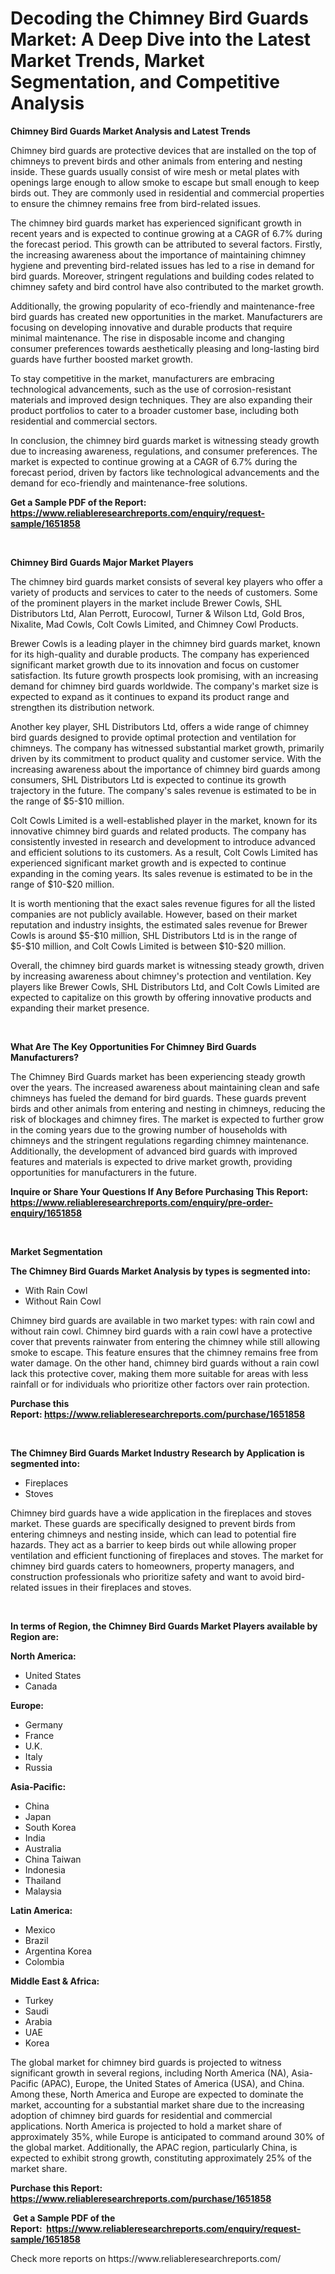 <p><h1>Decoding the Chimney Bird Guards Market: A Deep Dive into the Latest Market Trends, Market Segmentation, and Competitive Analysis</h1></p><p><strong>Chimney Bird Guards Market Analysis and Latest Trends</strong></p>
<p><p>Chimney bird guards are protective devices that are installed on the top of chimneys to prevent birds and other animals from entering and nesting inside. These guards usually consist of wire mesh or metal plates with openings large enough to allow smoke to escape but small enough to keep birds out. They are commonly used in residential and commercial properties to ensure the chimney remains free from bird-related issues.</p><p>The chimney bird guards market has experienced significant growth in recent years and is expected to continue growing at a CAGR of 6.7% during the forecast period. This growth can be attributed to several factors. Firstly, the increasing awareness about the importance of maintaining chimney hygiene and preventing bird-related issues has led to a rise in demand for bird guards. Moreover, stringent regulations and building codes related to chimney safety and bird control have also contributed to the market growth.</p><p>Additionally, the growing popularity of eco-friendly and maintenance-free bird guards has created new opportunities in the market. Manufacturers are focusing on developing innovative and durable products that require minimal maintenance. The rise in disposable income and changing consumer preferences towards aesthetically pleasing and long-lasting bird guards have further boosted market growth.</p><p>To stay competitive in the market, manufacturers are embracing technological advancements, such as the use of corrosion-resistant materials and improved design techniques. They are also expanding their product portfolios to cater to a broader customer base, including both residential and commercial sectors.</p><p>In conclusion, the chimney bird guards market is witnessing steady growth due to increasing awareness, regulations, and consumer preferences. The market is expected to continue growing at a CAGR of 6.7% during the forecast period, driven by factors like technological advancements and the demand for eco-friendly and maintenance-free solutions.</p></p>
<p><strong>Get a Sample PDF of the Report:&nbsp; <a href="https://www.reliableresearchreports.com/enquiry/request-sample/1651858">https://www.reliableresearchreports.com/enquiry/request-sample/1651858</a></strong></p>
<p>&nbsp;</p>
<p><strong>Chimney Bird Guards Major Market Players</strong></p>
<p><p>The chimney bird guards market consists of several key players who offer a variety of products and services to cater to the needs of customers. Some of the prominent players in the market include Brewer Cowls, SHL Distributors Ltd, Alan Perrott, Eurocowl, Turner & Wilson Ltd, Gold Bros, Nixalite, Mad Cowls, Colt Cowls Limited, and Chimney Cowl Products.</p><p>Brewer Cowls is a leading player in the chimney bird guards market, known for its high-quality and durable products. The company has experienced significant market growth due to its innovation and focus on customer satisfaction. Its future growth prospects look promising, with an increasing demand for chimney bird guards worldwide. The company's market size is expected to expand as it continues to expand its product range and strengthen its distribution network.</p><p>Another key player, SHL Distributors Ltd, offers a wide range of chimney bird guards designed to provide optimal protection and ventilation for chimneys. The company has witnessed substantial market growth, primarily driven by its commitment to product quality and customer service. With the increasing awareness about the importance of chimney bird guards among consumers, SHL Distributors Ltd is expected to continue its growth trajectory in the future. The company's sales revenue is estimated to be in the range of $5-$10 million.</p><p>Colt Cowls Limited is a well-established player in the market, known for its innovative chimney bird guards and related products. The company has consistently invested in research and development to introduce advanced and efficient solutions to its customers. As a result, Colt Cowls Limited has experienced significant market growth and is expected to continue expanding in the coming years. Its sales revenue is estimated to be in the range of $10-$20 million.</p><p>It is worth mentioning that the exact sales revenue figures for all the listed companies are not publicly available. However, based on their market reputation and industry insights, the estimated sales revenue for Brewer Cowls is around $5-$10 million, SHL Distributors Ltd is in the range of $5-$10 million, and Colt Cowls Limited is between $10-$20 million.</p><p>Overall, the chimney bird guards market is witnessing steady growth, driven by increasing awareness about chimney's protection and ventilation. Key players like Brewer Cowls, SHL Distributors Ltd, and Colt Cowls Limited are expected to capitalize on this growth by offering innovative products and expanding their market presence.</p></p>
<p>&nbsp;</p>
<p><strong>What Are The Key Opportunities For Chimney Bird Guards Manufacturers?</strong></p>
<p><p>The Chimney Bird Guards market has been experiencing steady growth over the years. The increased awareness about maintaining clean and safe chimneys has fueled the demand for bird guards. These guards prevent birds and other animals from entering and nesting in chimneys, reducing the risk of blockages and chimney fires. The market is expected to further grow in the coming years due to the growing number of households with chimneys and the stringent regulations regarding chimney maintenance. Additionally, the development of advanced bird guards with improved features and materials is expected to drive market growth, providing opportunities for manufacturers in the future.</p></p>
<p><strong>Inquire or Share Your Questions If Any Before Purchasing This Report: <a href="https://www.reliableresearchreports.com/enquiry/pre-order-enquiry/1651858">https://www.reliableresearchreports.com/enquiry/pre-order-enquiry/1651858</a></strong></p>
<p>&nbsp;</p>
<p><strong>Market Segmentation</strong></p>
<p><strong>The Chimney Bird Guards Market Analysis by types is segmented into:</strong></p>
<p><ul><li>With Rain Cowl</li><li>Without Rain Cowl</li></ul></p>
<p><p>Chimney bird guards are available in two market types: with rain cowl and without rain cowl. Chimney bird guards with a rain cowl have a protective cover that prevents rainwater from entering the chimney while still allowing smoke to escape. This feature ensures that the chimney remains free from water damage. On the other hand, chimney bird guards without a rain cowl lack this protective cover, making them more suitable for areas with less rainfall or for individuals who prioritize other factors over rain protection.</p></p>
<p><strong>Purchase this Report:&nbsp;<a href="https://www.reliableresearchreports.com/purchase/1651858">https://www.reliableresearchreports.com/purchase/1651858</a></strong></p>
<p>&nbsp;</p>
<p><strong>The Chimney Bird Guards Market Industry Research by Application is segmented into:</strong></p>
<p><ul><li>Fireplaces</li><li>Stoves</li></ul></p>
<p><p>Chimney bird guards have a wide application in the fireplaces and stoves market. These guards are specifically designed to prevent birds from entering chimneys and nesting inside, which can lead to potential fire hazards. They act as a barrier to keep birds out while allowing proper ventilation and efficient functioning of fireplaces and stoves. The market for chimney bird guards caters to homeowners, property managers, and construction professionals who prioritize safety and want to avoid bird-related issues in their fireplaces and stoves.</p></p>
<p>&nbsp;</p>
<p><strong>In terms of Region, the Chimney Bird Guards Market Players available by Region are:</strong></p>
<p>
    <p> <strong> North America: </strong>
        <ul>
            <li>United States</li>
            <li>Canada</li>
        </ul>
        </p> 
    <p> <strong> Europe: </strong>
        <ul>
            <li>Germany</li>
            <li>France</li>
            <li>U.K.</li>
            <li>Italy</li>
            <li>Russia</li>
        </ul>
        </p> 
    <p> <strong> Asia-Pacific: </strong>
        <ul>
            <li>China</li>
            <li>Japan</li>
            <li>South Korea</li>
            <li>India</li>
            <li>Australia</li>
            <li>China Taiwan</li>
            <li>Indonesia</li>
            <li>Thailand</li>
            <li>Malaysia</li>
        </ul>
        </p> 
    <p> <strong> Latin America: </strong>
        <ul>
            <li>Mexico</li>
            <li>Brazil</li>
            <li>Argentina Korea</li>
            <li>Colombia</li>
        </ul>
        </p> 
    <p> <strong> Middle East & Africa: </strong>
        <ul>
            <li>Turkey</li>
            <li>Saudi</li>
            <li>Arabia</li>
            <li>UAE</li>
            <li>Korea</li>
        </ul>
    </p>
    </p>
<p><p>The global market for chimney bird guards is projected to witness significant growth in several regions, including North America (NA), Asia-Pacific (APAC), Europe, the United States of America (USA), and China. Among these, North America and Europe are expected to dominate the market, accounting for a substantial market share due to the increasing adoption of chimney bird guards for residential and commercial applications. North America is projected to hold a market share of approximately 35%, while Europe is anticipated to command around 30% of the global market. Additionally, the APAC region, particularly China, is expected to exhibit strong growth, constituting approximately 25% of the market share.</p></p>
<p><strong>Purchase this Report: <a href="https://www.reliableresearchreports.com/purchase/1651858">https://www.reliableresearchreports.com/purchase/1651858</a></strong></p>
<p>&nbsp;<strong>Get a Sample PDF of the Report:&nbsp;&nbsp;<a href="https://www.reliableresearchreports.com/enquiry/request-sample/1651858">https://www.reliableresearchreports.com/enquiry/request-sample/1651858</a></strong></p>
<p><strong></strong></p>
<p>Check more reports on https://www.reliableresearchreports.com/</p>